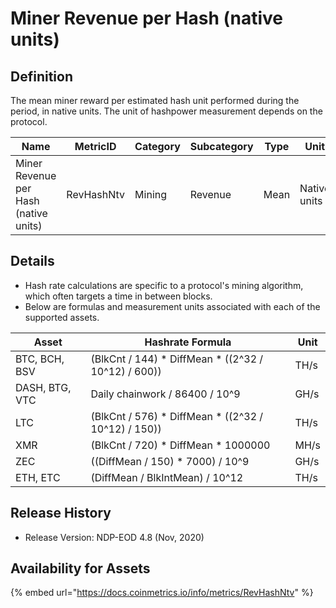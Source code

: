 # Miner Revenue per Hash (native units)

## Definition

The mean miner reward per estimated hash unit performed during the period, in native units. The unit of hashpower measurement depends on the protocol.

| Name                                  | MetricID   | Category | Subcategory | Type | Unit         | Interval |
| ------------------------------------- | ---------- | -------- | ----------- | ---- | ------------ | -------- |
| Miner Revenue per Hash (native units) | RevHashNtv | Mining   | Revenue     | Mean | Native units | 1 day    |

## Details

* Hash rate calculations are specific to a protocol's mining algorithm, which often targets a time in between blocks.
* Below are formulas and measurement units associated with each of the supported assets.

| Asset          | Hashrate Formula                                      | Unit |
| -------------- | ----------------------------------------------------- | ---- |
| BTC, BCH, BSV  | (BlkCnt / 144) \* DiffMean \* ((2^32 / 10^12) / 600)) | TH/s |
| DASH, BTG, VTC | Daily chainwork / 86400 / 10^9                        | GH/s |
| LTC            | (BlkCnt / 576) \* DiffMean \* ((2^32 / 10^12) / 150)) | TH/s |
| XMR            | (BlkCnt / 720) \* DiffMean \* 1000000                 | MH/s |
| ZEC            | ((DiffMean / 150) \* 7000) / 10^9                     | GH/s |
| ETH, ETC       | (DiffMean / BlkIntMean) / 10^12                       | TH/s |



## Release History

* Release Version: NDP-EOD 4.8 (Nov, 2020)

## Availability for Assets

{% embed url="https://docs.coinmetrics.io/info/metrics/RevHashNtv" %}
